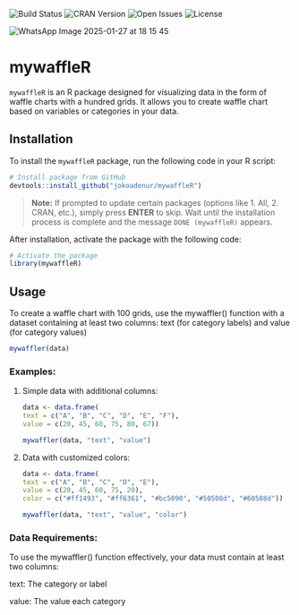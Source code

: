 ![Build Status](https://img.shields.io/badge/build-passing-brightgreen.svg)
![CRAN Version](https://img.shields.io/badge/CRAN-7.3.2-brightgreen)
![Open Issues](https://img.shields.io/badge/open%20issues-0-brightgreen)
![License](https://img.shields.io/badge/License-MIT-blue)

![WhatsApp Image 2025-01-27 at 18 15 45](https://github.com/user-attachments/assets/67261f99-5a55-420c-bf6c-6dabf5f83991)


# mywaffleR

`mywaffleR` is an R package designed for visualizing data in the form of waffle charts with a hundred grids. It allows you to create waffle chart based on variables or categories in your data.

## Installation

To install the `mywaffleR` package, run the following code in your R script:

```R
# Install package from GitHub
devtools::install_github("jokoadenur/mywaffleR")
```

> **Note:** If prompted to update certain packages (options like 1. All, 2. CRAN, etc.), simply press **ENTER** to skip. Wait until the installation process is complete and the message `DONE (mywaffleR)` appears.

After installation, activate the package with the following code:

```R
# Activate the package
library(mywaffleR)
```

## Usage

To create a waffle chart with 100 grids, use the mywaffler() function with a dataset containing at least two columns: text (for category labels) and value (for category values)

```R
mywaffler(data)
```

### Examples:

1. Simple data with additional columns:
   ```R
   data <- data.frame(
   text = c("A", "B", "C", "D", "E", "F"),
   value = c(20, 45, 60, 75, 80, 67))

   mywaffler(data, "text", "value")
   ```
2. Data with customized colors:
   ```R
   data <- data.frame(
   text = c("A", "B", "C", "D", "E"),
   value = c(20, 45, 60, 75, 20),
   color = c("#ff1493", "#ff6361", "#bc5090", "#50508d", "#60508d"))

   mywaffler(data, "text", "value", "color")
   ```
### Data Requirements:
  To use the mywaffler() function effectively, your data must contain at least two columns:
  
  text: The category or label
  
  value: The value each category

